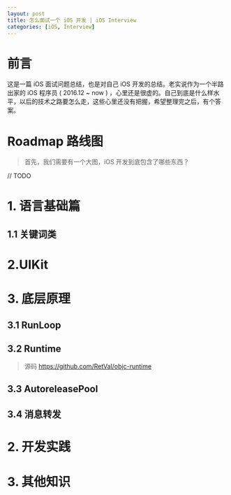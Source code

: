 ```yaml
---
layout: post
title: 怎么面试一个 iOS 开发 | iOS Interview
categories: [iOS, Interview]
---
```


# 前言 

这是一篇 iOS 面试问题总结，也是对自己 iOS 开发的总结。老实说作为一个半路出家的 iOS 程序员 ( 2016.12 ~ now ) ，心里还是很虚的。自己到底是什么样水平，以后的技术之路要怎么走，这些心里还没有把握，希望整理完之后，有个答案。

<!--  more -->

# Roadmap 路线图

> 首先，我们需要有一个大图，iOS 开发到底包含了哪些东西？

// TODO

# 1. 语言基础篇

## 1.1 关键词类

# 2.UIKit

# 3. 底层原理

## 3.1 RunLoop

## 3.2 Runtime

> 源码 https://github.com/RetVal/objc-runtime

## 3.3 AutoreleasePool

## 3.4 消息转发

# 2. 开发实践



# 3. 其他知识

